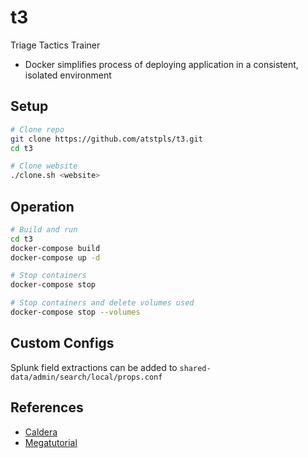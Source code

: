 # t3

Triage Tactics Trainer 

- Docker simplifies process of deploying application in a consistent, isolated environment

## Setup

```bash
# Clone repo
git clone https://github.com/atstpls/t3.git
cd t3

# Clone website
./clone.sh <website>
```

## Operation

```bash
# Build and run
cd t3
docker-compose build
docker-compose up -d

# Stop containers 
docker-compose stop

# Stop containers and delete volumes used 
docker-compose stop --volumes 
```

## Custom Configs 

Splunk field extractions can be added to `shared-data/admin/search/local/props.conf`

## References 

- [Caldera](https://github.com/mitre/caldera.git)
- [Megatutorial](https://github.com/miguelgrinberg/microblog)
